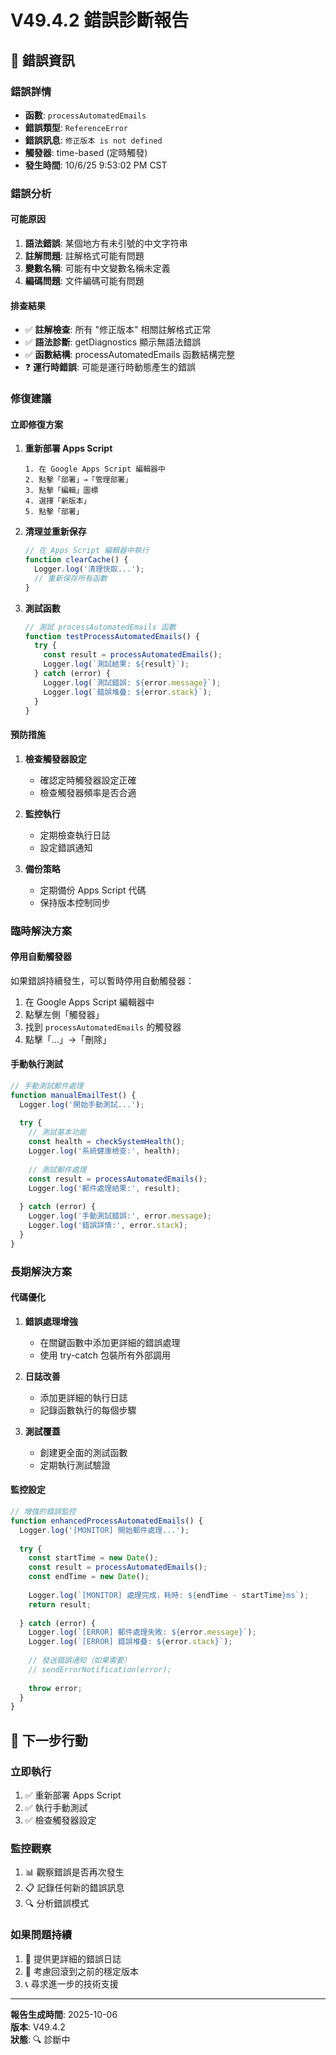 # V49.4.2 錯誤診斷報告

## 🚨 **錯誤資訊**

### **錯誤詳情**
- **函數**: `processAutomatedEmails`
- **錯誤類型**: `ReferenceError`
- **錯誤訊息**: `修正版本 is not defined`
- **觸發器**: time-based (定時觸發)
- **發生時間**: 10/6/25 9:53:02 PM CST

### **錯誤分析**

#### **可能原因**
1. **語法錯誤**: 某個地方有未引號的中文字符串
2. **註解問題**: 註解格式可能有問題
3. **變數名稱**: 可能有中文變數名稱未定義
4. **編碼問題**: 文件編碼可能有問題

#### **排查結果**
- ✅ **註解檢查**: 所有 "修正版本" 相關註解格式正常
- ✅ **語法診斷**: getDiagnostics 顯示無語法錯誤
- ✅ **函數結構**: processAutomatedEmails 函數結構完整
- ❓ **運行時錯誤**: 可能是運行時動態產生的錯誤

### **修復建議**

#### **立即修復方案**

1. **重新部署 Apps Script**
   ```
   1. 在 Google Apps Script 編輯器中
   2. 點擊「部署」→「管理部署」
   3. 點擊「編輯」圖標
   4. 選擇「新版本」
   5. 點擊「部署」
   ```

2. **清理並重新保存**
   ```javascript
   // 在 Apps Script 編輯器中執行
   function clearCache() {
     Logger.log('清理快取...');
     // 重新保存所有函數
   }
   ```

3. **測試函數**
   ```javascript
   // 測試 processAutomatedEmails 函數
   function testProcessAutomatedEmails() {
     try {
       const result = processAutomatedEmails();
       Logger.log(`測試結果: ${result}`);
     } catch (error) {
       Logger.log(`測試錯誤: ${error.message}`);
       Logger.log(`錯誤堆疊: ${error.stack}`);
     }
   }
   ```

#### **預防措施**

1. **檢查觸發器設定**
   - 確認定時觸發器設定正確
   - 檢查觸發器頻率是否合適

2. **監控執行**
   - 定期檢查執行日誌
   - 設定錯誤通知

3. **備份策略**
   - 定期備份 Apps Script 代碼
   - 保持版本控制同步

### **臨時解決方案**

#### **停用自動觸發器**
如果錯誤持續發生，可以暫時停用自動觸發器：

1. 在 Google Apps Script 編輯器中
2. 點擊左側「觸發器」
3. 找到 `processAutomatedEmails` 的觸發器
4. 點擊「...」→「刪除」

#### **手動執行測試**
```javascript
// 手動測試郵件處理
function manualEmailTest() {
  Logger.log('開始手動測試...');
  
  try {
    // 測試基本功能
    const health = checkSystemHealth();
    Logger.log('系統健康檢查:', health);
    
    // 測試郵件處理
    const result = processAutomatedEmails();
    Logger.log('郵件處理結果:', result);
    
  } catch (error) {
    Logger.log('手動測試錯誤:', error.message);
    Logger.log('錯誤詳情:', error.stack);
  }
}
```

### **長期解決方案**

#### **代碼優化**
1. **錯誤處理增強**
   - 在關鍵函數中添加更詳細的錯誤處理
   - 使用 try-catch 包裝所有外部調用

2. **日誌改善**
   - 添加更詳細的執行日誌
   - 記錄函數執行的每個步驟

3. **測試覆蓋**
   - 創建更全面的測試函數
   - 定期執行測試驗證

#### **監控設定**
```javascript
// 增強的錯誤監控
function enhancedProcessAutomatedEmails() {
  Logger.log('[MONITOR] 開始郵件處理...');
  
  try {
    const startTime = new Date();
    const result = processAutomatedEmails();
    const endTime = new Date();
    
    Logger.log(`[MONITOR] 處理完成，耗時: ${endTime - startTime}ms`);
    return result;
    
  } catch (error) {
    Logger.log(`[ERROR] 郵件處理失敗: ${error.message}`);
    Logger.log(`[ERROR] 錯誤堆疊: ${error.stack}`);
    
    // 發送錯誤通知（如果需要）
    // sendErrorNotification(error);
    
    throw error;
  }
}
```

## 🎯 **下一步行動**

### **立即執行**
1. ✅ 重新部署 Apps Script
2. ✅ 執行手動測試
3. ✅ 檢查觸發器設定

### **監控觀察**
1. 📊 觀察錯誤是否再次發生
2. 📋 記錄任何新的錯誤訊息
3. 🔍 分析錯誤模式

### **如果問題持續**
1. 🚨 提供更詳細的錯誤日誌
2. 🔧 考慮回滾到之前的穩定版本
3. 📞 尋求進一步的技術支援

---

**報告生成時間**: 2025-10-06  
**版本**: V49.4.2  
**狀態**: 🔍 診斷中